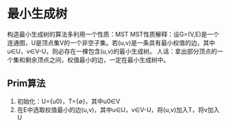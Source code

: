 # 最小生成树
构造最小生成树的算法多利用一个性质：MST
    MST性质解释：设G=(V,E)是一个连通图，U是顶点集V的一个非空子集。若(u,v)是一条具有最小权值的边，其中u∈U，v∈V-U，则必存在一棵包含(u,v)的最小生成树。
    人话：拿出部分顶点的一个集和剩余顶点之间，权值最小的边，一定在最小生成树中。

## Prim算法
1. 初始化：U={u0}，T={∅}，其中u0∈V
2. 在E中选取权值最小的边(u,v)，其中u∈U，v∈V-U，将(u,v)加入T，将v加入U
